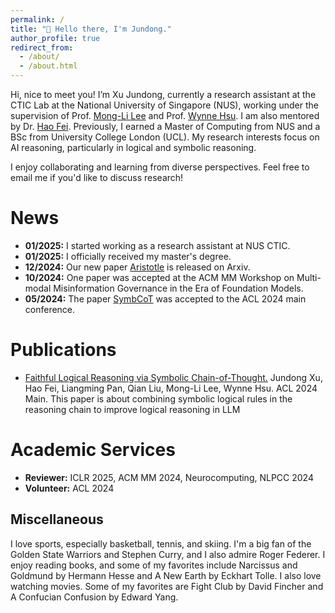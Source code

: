 ```yaml
---
permalink: /
title: "👏 Hello there, I'm Jundong."
author_profile: true
redirect_from: 
  - /about/
  - /about.html
---
```


Hi, nice to meet you! I’m Xu Jundong, currently a research assistant at the CTIC Lab at the National University of Singapore (NUS), working under the supervision of Prof. [Mong-Li Lee](https://www.comp.nus.edu.sg/~leeml/) and Prof. [Wynne Hsu](https://www.comp.nus.edu.sg/~whsu/). I am also mentored by Dr. [Hao Fei](https://haofei.vip/). Previously, I earned a Master of Computing from NUS and a BSc from University College London (UCL). My research interests focus on AI reasoning, particularly in logical and symbolic reasoning.

I enjoy collaborating and learning from diverse perspectives. Feel free to email me if you'd like to discuss research!

News
======
- **01/2025:** I started working as a research assistant at NUS CTIC.  
- **01/2025:** I officially received my master's degree.  
- **12/2024:** Our new paper [Aristotle](https://arxiv.org/abs/2412.16953) is released on Arxiv.
- **10/2024:** One paper was accepted at the ACM MM Workshop on Multi-modal Misinformation Governance in the Era of Foundation Models.  
- **05/2024:** The paper [SymbCoT](https://arxiv.org/abs/2405.18357) was accepted to the ACL 2024 main conference.  


Publications
=====
- [Faithful Logical Reasoning via Symbolic Chain-of-Thought.](https://arxiv.org/abs/2405.18357)
Jundong Xu, Hao Fei, Liangming Pan, Qian Liu, Mong-Li Lee, Wynne Hsu. 
ACL 2024 Main.
This paper is about combining symbolic logical rules in the reasoning chain to improve logical reasoning in LLM
<!-- - [] -->





Academic Services
======
- **Reviewer:** ICLR 2025, ACM MM 2024, Neurocomputing, NLPCC 2024
- **Volunteer:** ACL 2024

Miscellaneous
------
I love sports, especially basketball, tennis, and skiing. I'm a big fan of the Golden State Warriors and Stephen Curry, and I also admire Roger Federer.
I enjoy reading books, and some of my favorites include Narcissus and Goldmund by Hermann Hesse and A New Earth by Eckhart Tolle.
I also love watching movies. Some of my favorites are Fight Club by David Fincher and A Confucian Confusion by Edward Yang.